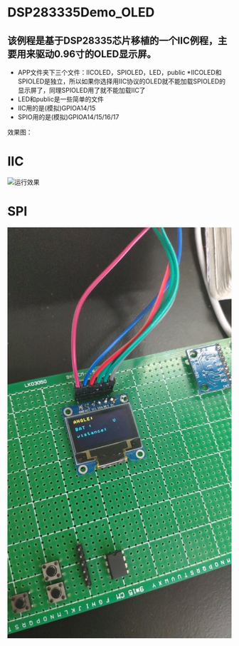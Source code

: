 ﻿# DSP283335Demo_OLED
## 该例程是基于DSP28335芯片移植的一个IIC例程，主要用来驱动0.96寸的OLED显示屏。

* APP文件夹下三个文件：IICOLED，SPIOLED，LED，public
*IICOLED和SPIOLED是独立，所以如果你选择用IIC协议的OLED就不能加载SPIOLED的显示屏了，同理SPIOLED用了就不能加载IIC了
* LED和public是一些简单的文件
* IIC用的是(模拟)GPIOA14/15
* SPIO用的是(模拟)GPIOA14/15/16/17

效果图：
# IIC
![运行效果](a.jpg)
# SPI
![运行效果](b.jpg)